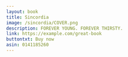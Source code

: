 ```yaml
---
layout: book
title: Sincordia
image: /sincordia/COVER.png
description: FOREVER YOUNG. FOREVER THIRSTY.
link: https://example.com/great-book
buttontxt: Buy now
asin: 0141185260
---
```


